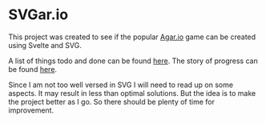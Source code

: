 # SVGar.io

This project was created to see if the popular [Agar.io](https://agar.io/) game can be created using Svelte and SVG.

A list of things todo and done can be found [here](./docs/Todo.md).
The story of progress can be found [here](./docs/README.md).

Since I am not too well versed in SVG I will need to read up on some aspects. It may result in less than optimal solutions. But the idea is to make the project better as I go. So there should be plenty of time for improvement.
